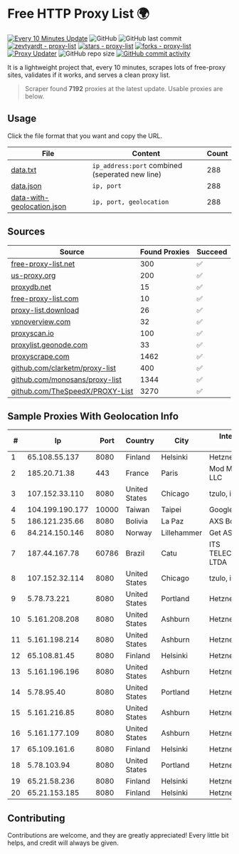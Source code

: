 
# Free HTTP Proxy List 🌍

[![Every 10 Minutes Update](https://github.com/mertguvencli/http-proxy-list/actions/workflows/main.yml/badge.svg?branch=main)](https://github.com/mertguvencli/http-proxy-list/actions/workflows/main.yml)
![GitHub](https://img.shields.io/github/license/mertguvencli/http-proxy-list)
![GitHub last commit](https://img.shields.io/github/last-commit/mertguvencli/http-proxy-list)
[![zevtyardt - proxy-list](https://img.shields.io/static/v1?label=zevtyardt&message=proxy-list&color=blue&logo=github)](https://github.com/zevtyardt/proxy-list "Go to GitHub repo")
[![stars - proxy-list](https://img.shields.io/github/stars/zevtyardt/proxy-list?style=social)](https://github.com/zevtyardt/proxy-list)
[![forks - proxy-list](https://img.shields.io/github/forks/zevtyardt/proxy-list?style=social)](https://github.com/zevtyardt/proxy-list)
[![Proxy Updater](https://github.com/zevtyardt/proxy-list/workflows/Proxy%20Updater/badge.svg)](https://github.com/zevtyardt/proxy-list/actions?query=workflow:"Proxy+Updater")
![GitHub repo size](https://img.shields.io/github/repo-size/zevtyardt/proxy-list)
[![GitHub commit activity](https://img.shields.io/github/commit-activity/m/zevtyardt/proxy-list?logo=commits)](https://github.com/zevtyardt/proxy-list/commits/main)

It is a lightweight project that, every 10 minutes, scrapes lots of free-proxy sites, validates if it works, and serves a clean proxy list.

> Scraper found **7192** proxies at the latest update. Usable proxies are below.

## Usage

Click the file format that you want and copy the URL.

|File|Content|Count|
|----|-------|-----|
|[data.txt](https://raw.githubusercontent.com/mertguvencli/http-proxy-list/main/proxy-list/data.txt)|`ip_address:port` combined (seperated new line)|288|
|[data.json](https://raw.githubusercontent.com/mertguvencli/http-proxy-list/main/proxy-list/data.json)|`ip, port`|288|
|[data-with-geolocation.json](https://raw.githubusercontent.com/mertguvencli/http-proxy-list/main/proxy-list/data-with-geolocation.json)|`ip, port, geolocation`|288|

## Sources

|Source|Found Proxies|Succeed|
|------|-------------|-------|
|[free-proxy-list.net](https://free-proxy-list.net)|300|✅|
|[us-proxy.org](https://www.us-proxy.org)|200|✅|
|[proxydb.net](http://proxydb.net)|15|✅|
|[free-proxy-list.com](https://free-proxy-list.com/?page=&port=&type%5B%5D=http&type%5B%5D=https&up_time=0&search=Search)|10|✅|
|[proxy-list.download](https://www.proxy-list.download/HTTP)|26|✅|
|[vpnoverview.com](https://vpnoverview.com/privacy/anonymous-browsing/free-proxy-servers)|32|✅|
|[proxyscan.io](https://www.proxyscan.io)|100|✅|
|[proxylist.geonode.com](https://proxylist.geonode.com/api/proxy-list?limit=300&page=1&sort_by=lastChecked&sort_type=desc&protocols=http,https)|33|✅|
|[proxyscrape.com](https://api.proxyscrape.com/v2/?request=displayproxies&protocol=http&timeout=10000&country=all&ssl=all&anonymity=all)|1462|✅|
|[github.com/clarketm/proxy-list](https://raw.githubusercontent.com/clarketm/proxy-list/master/proxy-list-raw.txt)|400|✅|
|[github.com/monosans/proxy-list](https://raw.githubusercontent.com/monosans/proxy-list/main/proxies/http.txt)|1344|✅|
|[github.com/TheSpeedX/PROXY-List](https://raw.githubusercontent.com/TheSpeedX/PROXY-List/master/http.txt)|3270|✅|


## Sample Proxies With Geolocation Info

|#|Ip|Port|Country|City|Internet Service Provider|
|-|--|----|-------|----|-------------------------|
|1|65.108.55.137|8080|Finland|Helsinki|Hetzner Online GmbH|
|2|185.20.71.38|443|France|Paris|Mod Mission Critical LLC|
|3|107.152.33.110|8080|United States|Chicago|tzulo, inc.|
|4|104.199.190.177|10000|Taiwan|Taipei|Google LLC|
|5|186.121.235.66|8080|Bolivia|La Paz|AXS Bolivia S. A.|
|6|84.214.150.146|8080|Norway|Lillehammer|Get AS|
|7|187.44.167.78|60786|Brazil|Catu|ITS TELECOMUNICACOES LTDA|
|8|107.152.32.114|8080|United States|Chicago|tzulo, inc.|
|9|5.78.73.221|8080|United States|Portland|Hetzner Online GmbH|
|10|5.161.208.208|8080|United States|Ashburn|Hetzner Online GmbH|
|11|5.161.198.214|8080|United States|Ashburn|Hetzner Online GmbH|
|12|65.108.81.45|8080|Finland|Helsinki|Hetzner Online GmbH|
|13|5.161.196.196|8080|United States|Ashburn|Hetzner Online GmbH|
|14|5.78.95.40|8080|United States|Portland|Hetzner Online GmbH|
|15|5.161.216.85|8080|United States|Ashburn|Hetzner Online GmbH|
|16|5.161.177.109|8080|United States|Ashburn|Hetzner Online GmbH|
|17|65.109.161.6|8080|Finland|Helsinki|Hetzner Online GmbH|
|18|5.78.103.94|8080|United States|Portland|Hetzner Online GmbH|
|19|65.21.58.236|8080|Finland|Helsinki|Hetzner Online GmbH|
|20|65.21.153.185|8080|Finland|Helsinki|Hetzner Online GmbH|



## Contributing

Contributions are welcome, and they are greatly appreciated! Every
little bit helps, and credit will always be given.

